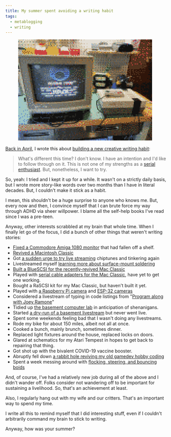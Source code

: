 ```yaml
---
title: My summer spent avoiding a writing habit
tags:
  - metablogging
  - writing
---
```


<figure class="wide"><img src="./cover.png" /></figure>

[Back in April](https://blog.lmorchard.com/2022/04/20/building-a-new-creative-writing-habit/), I wrote this about [building a new creative writing habit](https://blog.lmorchard.com/2022/04/20/building-a-new-creative-writing-habit/):

> What's different this time? I don't know. I have an intention and I'd like to follow through on it. This is not one of my strengths as a [serial enthusiast](https://blog.lmorchard.com/2006/05/26/confessions-of-a-serial-enthusiast/). But, nonetheless, I want to try.

So, yeah: I tried and I kept it up for a while. It wasn't on a strictly daily basis, but I wrote more story-like words over two months than I have in literal decades. But, I couldn't make it stick as a habit.

I mean, this shouldn't be a huge surprise to anyone who knows me. But, every now and then, I convince myself that I can brute force my way through ADHD via sheer willpower. I blame all the self-help books I've read since I was a pre-teen.

Anyway, other interests scrabbled at my brain that whole time. When I finally let go of the focus, I did a bunch of other things that weren't writing stories:

- [Fixed a Commodore Amiga 1080 monitor](https://hackers.town/@lmorchard/108699751126420898) that had fallen off a shelf.
- [Revived a Macintosh Classic](https://hackers.town/@lmorchard/108739286165954562)
- Got [a sudden urge to try live streaming](https://hackers.town/@lmorchard/108754772902176234) chiptunes and tinkering again
- Livestreamed myself [learning more about surface-mount soldering](https://hackers.town/@lmorchard/108795115809544003)
- [Built a BlueSCSI for the recently-revived Mac Classic](https://hackers.town/@lmorchard/108799852956678754)
- Played with [serial cable adapters for the Mac Classic](https://hackers.town/@lmorchard/108812798153497357), have yet to get one working.
- Bought a RaSCSI kit for my Mac Classic, but haven't built it yet.
- Played with [a Raspberry Pi camera](https://hackers.town/@lmorchard/108822465697261813) and [ESP-32 cameras](https://hackers.town/@lmorchard/108823762885705330)
- Considered a livestream of typing in code listings from "[Program along with Joey Ramone](https://hackers.town/@lmorchard/108834146866373336)"
- Tidied up [the basement computer lab](https://hackers.town/@lmorchard/108948528520769920) in anticipation of shenanigans.
- Started [a dry-run of a basement livestream](https://hackers.town/@lmorchard/108975996204810870) but never went live.
- Spent some weekends feeling bad that I wasn't doing any livestreams.
- Rode my bike for about 150 miles, albeit not all at once.
- Cooked a bunch, mainly brunch, sometimes dinner.
- Replaced light fixtures around the house, replaced locks on doors.
- Glared at schematics for my Atari Tempest in hopes to get back to repairing that thing.
- Got shot up with the bivalent COVID-19 vaccine booster.
- Abruptly fell down [a rabbit hole reviving my old gamedev hobby coding](https://hackers.town/@lmorchard/108982280058567354)
- Spent a week messing around with [flocking, steering, and bouncing boids](https://github.com/lmorchard/sketches-v02)

And, of course, I've had a relatively new job during all of the above and I didn't wander off. Folks consider not wandering off to be important for sustaining a livelihood. So, that's an achievement at least.

Also, I regularly hang out with my wife and our critters. That's an important way to spend my time.

I write all this to remind myself that I did interesting stuff, even if I couldn't arbitrarily command my brain to stick to writing. 

Anyway, how was your summer?
